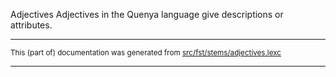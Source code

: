 Adjectives
Adjectives in the Quenya language give descriptions or attributes.

* * *

<small>This (part of) documentation was generated from [src/fst/stems/adjectives.lexc](https://github.com/giellalt/lang-qya/blob/main/src/fst/stems/adjectives.lexc)</small>

---

